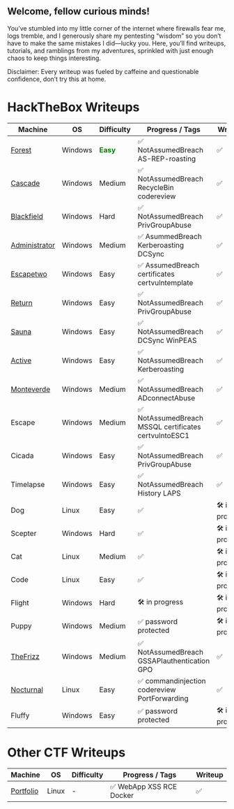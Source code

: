 ## Welcome, fellow curious minds!

You’ve stumbled into my little corner of the internet where firewalls fear me, logs tremble, and I generously share my pentesting “wisdom” so you don’t have to make the same mistakes I did—lucky you. Here, you’ll find writeups, tutorials, and ramblings from my adventures, sprinkled with just enough chaos to keep things interesting.

Disclaimer: Every writeup was fueled by caffeine and questionable confidence, don’t try this at home.

# HackTheBox Writeups

| Machine       | OS      | Difficulty | Progress / Tags                                         | Writeup          |
|---------------|---------|------------|---------------------------------------------------------|------------------|
| [Forest](ch3ckm8_HTB_forest.md)        | Windows | <span style="color: green; font-weight: bold;">Easy</span>       | ✅ NotAssumedBreach AS-REP-roasting                      | ✅                |
| [Cascade](ch3ckm8_HTB_Cascade.md)       | Windows | Medium     | ✅ NotAssumedBreach RecycleBin codereview                | ✅                |
| [Blackfield](ch3ckm8_HTB_Blackfield.md)    | Windows | Hard       | ✅ NotAssumedBreach PrivGroupAbuse                       | ✅                |
| [Administrator](ch3ckm8_HTB_Administrator.md) | Windows | Medium     | ✅ AsummedBreach Kerberoasting DCSync                    | ✅                |
| [Escapetwo](ch3ckm8_HTB_Escapetwo.md)    | Windows | Easy       | ✅ AssumedBreach certificates certvulntemplate           | ✅                |
| [Return](ch3ckm8_HTB_Return.md)        | Windows | Easy       | ✅ NotAssumedBreach PrivGroupAbuse                       | ✅                |
| [Sauna](ch3ckm8_HTB_sauna.md)         | Windows | Easy       | ✅ NotAssumedBreach DCSync WinPEAS                       | ✅                |
| [Active](ch3ckm8_HTB_Active.md)        | Windows | Easy       | ✅ NotAssumedBreach Kerberoasting                        | ✅                |
| [Monteverde](ch3ckm8_HTB_monteverde.md)    | Windows | Medium     | ✅ NotAssumedBreach ADconnectAbuse                       | ✅                |
| Escape        | Windows | Medium     | ✅ NotAssumedBreach MSSQL certificates certvulntoESC1    | ✅                |
| Cicada        | Windows | Easy       | ✅ NotAssumedBreach PrivGroupAbuse                       | ✅                |
| Timelapse     | Windows | Easy       | ✅ NotAssumedBreach History LAPS                         | ✅                |
| Dog           | Linux   | Easy       | ✅                                                      | 🛠️ in progress    |
| Scepter       | Windows | Hard       | ✅                                                      | 🛠️ in progress    |
| Cat           | Linux   | Medium     | ✅                                                      | 🛠️ in progress    |
| Code          | Linux   | Easy       | ✅                                                      | 🛠️ in progress    |
| Flight        | Windows | Hard       | 🛠️ in progress                                          | 🛠️ in progress    |
| Puppy         | Windows | Medium     | ✅ password protected                                    | 🛠️ in progress    |
| [TheFrizz](ch3ckm8_HTB_TheFrizz.md)      | Windows | Medium     | ✅ NotAssumedBreach GSSAPIauthentication GPO       | ✅                |
| [Nocturnal](ch3ckm8_HTB_Nocturnal.md)     | Linux   | Easy       | ✅ commandinjection codereview PortForwarding   | ✅     |
| Fluffy        | Windows | Easy       | ✅ password protected                                    | 🛠️ in progress    |


# Other CTF Writeups

| Machine       | OS      | Difficulty | Progress / Tags                                         | Writeup          |
|---------------|---------|------------|---------------------------------------------------------|------------------|
| [Portfolio](ch3ckm8_RoboGRoot-CTF_Portfolio.md)        | Linux | -       | ✅ WebApp XSS RCE Docker   | ✅                |

